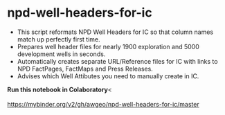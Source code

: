 # npd-well-headers-for-ic

- This script reformats NPD Well Headers for IC so that column names match up perfectly first time.
- Prepares well header files for nearly 1900 exploration and 5000 development wells in seconds.
- Automatically creates separate URL/Reference files for IC with links to NPD FactPages, FactMaps and Press Releases.
- Advises which Well Attibutes you need to manually create in IC.

<b>Run this notebook in Colaboratory</b><<br><br>
https://mybinder.org/v2/gh/awgeo/npd-well-headers-for-ic/master

